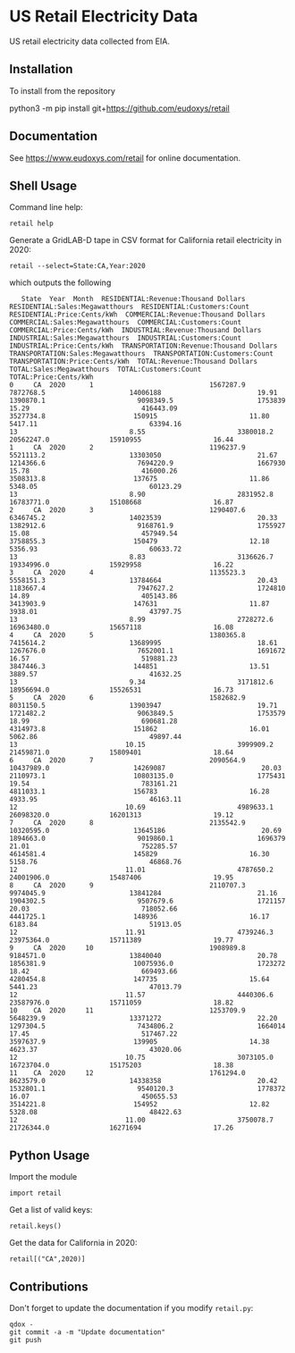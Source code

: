 # US Retail Electricity Data

US retail electricity data collected from EIA.

Installation
------------

To install from the repository

  python3 -m pip install git+https://github.com/eudoxys/retail

Documentation
-------------

See https://www.eudoxys.com/retail for online documentation.

Shell Usage
-----------

Command line help:

    retail help

Generate a GridLAB-D tape in CSV format for California retail electricity in 2020:

    retail --select=State:CA,Year:2020

which outputs the following

       State  Year  Month  RESIDENTIAL:Revenue:Thousand Dollars  RESIDENTIAL:Sales:Megawatthours  RESIDENTIAL:Customers:Count  RESIDENTIAL:Price:Cents/kWh  COMMERCIAL:Revenue:Thousand Dollars  COMMERCIAL:Sales:Megawatthours  COMMERCIAL:Customers:Count  COMMERCIAL:Price:Cents/kWh  INDUSTRIAL:Revenue:Thousand Dollars  INDUSTRIAL:Sales:Megawatthours  INDUSTRIAL:Customers:Count  INDUSTRIAL:Price:Cents/kWh  TRANSPORTATION:Revenue:Thousand Dollars  TRANSPORTATION:Sales:Megawatthours  TRANSPORTATION:Customers:Count  TRANSPORTATION:Price:Cents/kWh  TOTAL:Revenue:Thousand Dollars  TOTAL:Sales:Megawatthours  TOTAL:Customers:Count  TOTAL:Price:Cents/kWh
    0     CA  2020      1                             1567287.9                        7872768.5                     14006188                        19.91                            1390870.1                       9098349.5                     1753839                       15.29                            416443.09                       3527734.8                      150915                       11.80                                  5417.11                            63394.16                              13                            8.55                       3380018.2                 20562247.0               15910955                  16.44
    1     CA  2020      2                             1196237.9                        5521113.2                     13303050                        21.67                            1214366.6                       7694220.9                     1667930                       15.78                            416000.26                       3508313.8                      137675                       11.86                                  5348.05                            60123.29                              13                            8.90                       2831952.8                 16783771.0               15108668                  16.87
    2     CA  2020      3                             1290407.6                        6346745.2                     14023539                        20.33                            1382912.6                       9168761.9                     1755927                       15.08                            457949.54                       3758855.3                      150479                       12.18                                  5356.93                            60633.72                              13                            8.83                       3136626.7                 19334996.0               15929958                  16.22
    3     CA  2020      4                             1135523.3                        5558151.3                     13784664                        20.43                            1183667.4                       7947627.2                     1724810                       14.89                            405143.86                       3413903.9                      147631                       11.87                                  3938.01                            43797.75                              13                            8.99                       2728272.6                 16963480.0               15657118                  16.08
    4     CA  2020      5                             1380365.8                        7415614.2                     13689995                        18.61                            1267676.0                       7652001.1                     1691672                       16.57                            519881.23                       3847446.3                      144851                       13.51                                  3889.57                            41632.25                              13                            9.34                       3171812.6                 18956694.0               15526531                  16.73
    5     CA  2020      6                             1582682.9                        8031150.5                     13903947                        19.71                            1721482.2                       9063849.5                     1753579                       18.99                            690681.28                       4314973.8                      151862                       16.01                                  5062.86                            49897.44                              13                           10.15                       3999909.2                 21459871.0               15809401                  18.64
    6     CA  2020      7                             2090564.9                       10437989.0                     14269087                        20.03                            2110973.1                      10803135.0                     1775431                       19.54                            783161.21                       4811033.1                      156783                       16.28                                  4933.95                            46163.11                              12                           10.69                       4989633.1                 26098320.0               16201313                  19.12
    7     CA  2020      8                             2135542.9                       10320595.0                     13645186                        20.69                            1894663.0                       9019860.1                     1696379                       21.01                            752285.57                       4614581.4                      145829                       16.30                                  5158.76                            46868.76                              12                           11.01                       4787650.2                 24001906.0               15487406                  19.95
    8     CA  2020      9                             2110707.3                        9974045.9                     13841284                        21.16                            1904302.5                       9507679.6                     1721157                       20.03                            718052.66                       4441725.1                      148936                       16.17                                  6183.84                            51913.05                              12                           11.91                       4739246.3                 23975364.0               15711389                  19.77
    9     CA  2020     10                             1908989.8                        9184571.0                     13840040                        20.78                            1856381.9                      10075936.0                     1723272                       18.42                            669493.66                       4280454.8                      147735                       15.64                                  5441.23                            47013.79                              12                           11.57                       4440306.6                 23587976.0               15711059                  18.82
    10    CA  2020     11                             1253709.9                        5648239.9                     13371272                        22.20                            1297304.5                       7434806.2                     1664014                       17.45                            517467.22                       3597637.9                      139905                       14.38                                  4623.37                            43020.06                              12                           10.75                       3073105.0                 16723704.0               15175203                  18.38
    11    CA  2020     12                             1761294.0                        8623579.0                     14338358                        20.42                            1532801.1                       9540120.3                     1778372                       16.07                            450655.53                       3514221.8                      154952                       12.82                                  5328.08                            48422.63                              12                           11.00                       3750078.7                 21726344.0               16271694                  17.26

Python Usage
------------

Import the module

    import retail

Get a list of valid keys:

    retail.keys()

Get the data for California in 2020:

    retail[("CA",2020)]

Contributions
-------------

Don't forget to update the documentation if you modify `retail.py`:

    qdox -
    git commit -a -m "Update documentation"
    git push

